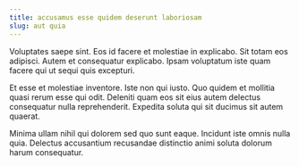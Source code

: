 ```yaml
---
title: accusamus esse quidem deserunt laboriosam
slug: aut quia
---
```


Voluptates saepe sint. Eos id facere et molestiae in explicabo. Sit totam eos adipisci. Autem et consequatur explicabo. Ipsam voluptatum iste quam facere qui ut sequi quis excepturi.

Et esse et molestiae inventore. Iste non qui iusto. Quo quidem et mollitia quasi rerum esse qui odit. Deleniti quam eos sit eius autem delectus consequatur nulla reprehenderit. Expedita soluta qui sit ducimus sit autem quaerat.

Minima ullam nihil qui dolorem sed quo sunt eaque. Incidunt iste omnis nulla quia. Delectus accusantium recusandae distinctio animi soluta dolorum harum consequatur.

